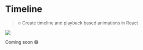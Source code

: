 # Timeline

> 🔥 Create timeline and playback based animations in React

<p styalign="center">
  <img src="https://i.gyazo.com/f1073cbd8c9cbc9071181c3e06ef069d.gif" />
</p>

Coming soon 😅
